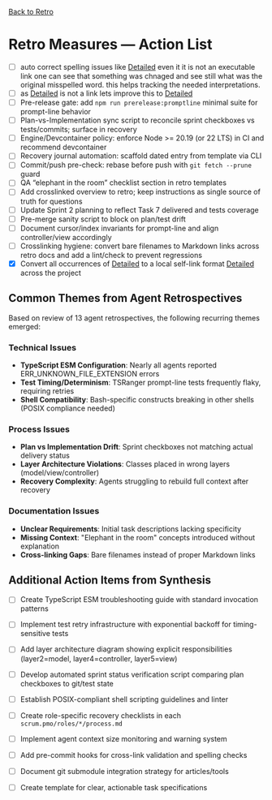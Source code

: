 [Back to Retro](../)

# Retro Measures — Action List

- [ ] auto correct spelling issues like [Detailed](Settiles) even it it is not an executable link one can see that something was chnaged and see still what was the original misspelled word. this helps tracking the needed interpretations.
- [ ] as [Detailed](Settiles) is not a link lets improve this to [Detailed](./currentFile.md#typo:Settiles)
- [ ] Pre-release gate: add `npm run prerelease:promptline` minimal suite for prompt-line behavior
- [ ] Plan-vs-Implementation sync script to reconcile sprint checkboxes vs tests/commits; surface in recovery
- [ ] Engine/Devcontainer policy: enforce Node >= 20.19 (or 22 LTS) in CI and recommend devcontainer
- [ ] Recovery journal automation: scaffold dated entry from template via CLI
- [ ] Commit/push pre-check: rebase before push with `git fetch --prune` guard
- [ ] QA “elephant in the room” checklist section in retro templates
- [ ] Add crosslinked overview to retro; keep instructions as single source of truth for questions
- [ ] Update Sprint 2 planning to reflect Task 7 delivered and tests coverage
- [ ] Pre-merge sanity script to block on plan/test drift
- [ ] Document cursor/index invariants for prompt-line and align controller/view accordingly
- [ ] Crosslinking hygiene: convert bare filenames to Markdown links across retro docs and add a lint/check to prevent regressions
- [x] Convert all occurrences of [Detailed](Settiles) to a local self-link format [Detailed](./currentFile.md#typo:Settiles) across the project

## Common Themes from Agent Retrospectives

Based on review of 13 agent retrospectives, the following recurring themes emerged:

### Technical Issues
- **TypeScript ESM Configuration**: Nearly all agents reported ERR_UNKNOWN_FILE_EXTENSION errors
- **Test Timing/Determinism**: TSRanger prompt-line tests frequently flaky, requiring retries
- **Shell Compatibility**: Bash-specific constructs breaking in other shells (POSIX compliance needed)

### Process Issues
- **Plan vs Implementation Drift**: Sprint checkboxes not matching actual delivery status
- **Layer Architecture Violations**: Classes placed in wrong layers (model/view/controller)
- **Recovery Complexity**: Agents struggling to rebuild full context after recovery

### Documentation Issues
- **Unclear Requirements**: Initial task descriptions lacking specificity
- **Missing Context**: "Elephant in the room" concepts introduced without explanation
- **Cross-linking Gaps**: Bare filenames instead of proper Markdown links

## Additional Action Items from Synthesis

- [ ] Create TypeScript ESM troubleshooting guide with standard invocation patterns
- [ ] Implement test retry infrastructure with exponential backoff for timing-sensitive tests
- [ ] Add layer architecture diagram showing explicit responsibilities (layer2=model, layer4=controller, layer5=view)
- [ ] Develop automated sprint status verification script comparing plan checkboxes to git/test state
- [ ] Establish POSIX-compliant shell scripting guidelines and linter
- [ ] Create role-specific recovery checklists in each `scrum.pmo/roles/*/process.md`
- [ ] Implement agent context size monitoring and warning system
- [ ] Add pre-commit hooks for cross-link validation and spelling checks
- [ ] Document git submodule integration strategy for articles/tools
- [ ] Create template for clear, actionable task specifications



